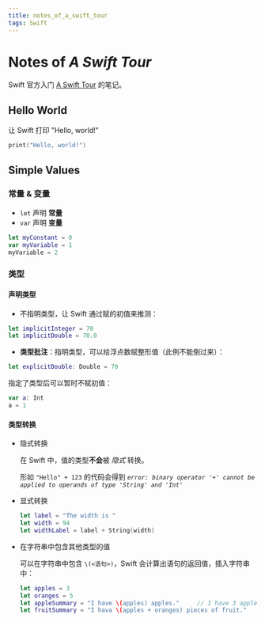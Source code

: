 ```yaml
---
title: notes_of_a_swift_tour
tags: Swift
---
```


# Notes of *A Swift Tour*

Swift 官方入门 [A Swift Tour](https://docs.swift.org/swift-book/GuidedTour/GuidedTour.html#) 的笔记。

## Hello World

让 Swift 打印 "Hello, world!"

```swift
print("Hello, world!")
```

## Simple Values

### 常量 & 变量

* `let` 声明 **常量**
* `var` 声明 **变量**

```swift
let myConstant = 0
var myVariable = 1
myVariable = 2
```

### 类型

#### 声明类型

* 不指明类型，让 Swift 通过赋的初值来推测：

```swift
let implicitInteger = 70
let implicitDouble = 70.0
```

* **类型批注**：指明类型，可以给浮点数赋整形值（此例不能倒过来）：

```swift
let explicitDouble: Double = 70
```

指定了类型后可以暂时不赋初值：

```swift
var a: Int
a = 1
```

#### 类型转换

- 隐式转换

  在 Swift 中，值的类型**不会**被 *隐式* 转换。

  形如 `"Hello" + 123` 的代码会得到 *`error: binary operator '+' cannot be applied to operands of type 'String' and 'Int'`*

- 显式转换

  ```swift
  let label = "The width is "
  let width = 94
  let widthLabel = label + String(width)
  ```

- 在字符串中包含其他类型的值

  可以在字符串中包含 `\(<语句>)`，Swift 会计算出语句的返回值，插入字符串中：

  ```swift
  let apples = 3
  let oranges = 5
  let appleSummary = "I have \(apples) apples."		// I have 3 apples.
  let fruitSummary = "I hava \(apples + oranges) pieces of fruit."		// I hava 8 pieces of fruit.
  ```

  